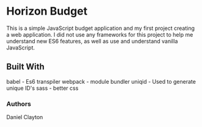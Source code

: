 # Horizon Budget
This is a simple JavaScript budget application and my first project creating a web application. I did not use any frameworks for this project to help me understand new ES6 features, as well as use and understand vanilla JavaScript.

## Built With
babel - Es6 transpiler
webpack - module bundler
uniqid - Used to generate unique ID's
sass - better css

### Authors
Daniel Clayton
